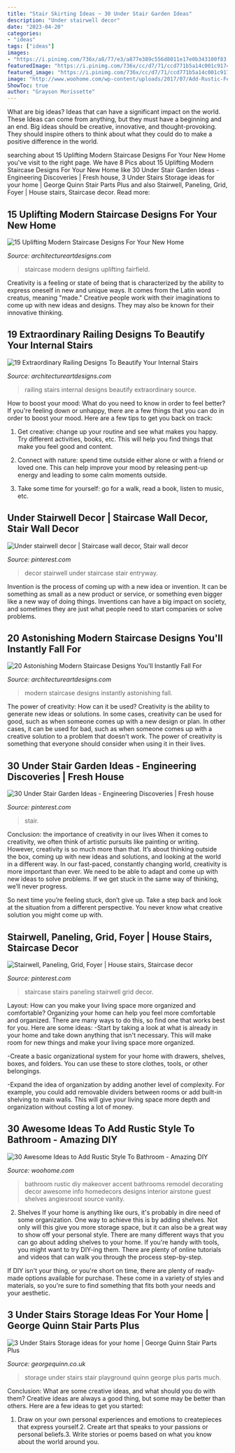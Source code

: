 ```yaml
---
title: "Stair Skirting Ideas ~ 30 Under Stair Garden Ideas"
description: "Under stairwell decor"
date: "2023-04-20"
categories:
- "ideas"
tags: ["ideas"]
images:
- "https://i.pinimg.com/736x/a8/77/e3/a877e389c556d8011e17e0b343100f83.jpg"
featuredImage: "https://i.pinimg.com/736x/cc/d7/71/ccd771b5a14c001c91748441b05f9e71.jpg"
featured_image: "https://i.pinimg.com/736x/cc/d7/71/ccd771b5a14c001c91748441b05f9e71.jpg"
image: "http://www.woohome.com/wp-content/uploads/2017/07/Add-Rustic-Feel-to-Bathroom-23.jpg"
ShowToc: true
author: "Grayson Morissette"
---
```



What are big ideas? Ideas that can have a significant impact on the world. These Ideas can come from anything, but they must have a beginning and an end. Big ideas should be creative, innovative, and thought-provoking. They should inspire others to think about what they could do to make a positive difference in the world.

	

		
searching about 15 Uplifting Modern Staircase Designs For Your New Home you've visit to the right page. We have 8 Pics about 15 Uplifting Modern Staircase Designs For Your New Home like 30 Under Stair Garden Ideas - Engineering Discoveries | Fresh house, 3 Under Stairs Storage ideas for your home | George Quinn Stair Parts Plus and also Stairwell, Paneling, Grid, Foyer | House stairs, Staircase decor. Read more:
		
    
## 15 Uplifting Modern Staircase Designs For Your New Home

<img loading=lazy src="https://www.architectureartdesigns.com/wp-content/uploads/2014/09/15-Uplifting-Modern-Staircase-Designs-For-Your-New-Home-4.jpg" onerror="this.onerror=null;this.src='https://tse4.mm.bing.net/th?id=OIP.XBZULRRNDba_sjimU2Tu0AHaLo&amp;pid=15.1';" alt="15 Uplifting Modern Staircase Designs For Your New Home">

_Source: architectureartdesigns.com_

>staircase modern designs uplifting fairfield. 

	

Creativity is a feeling or state of being that is characterized by the ability to express oneself in new and unique ways. It comes from the Latin word creatus, meaning "made." Creative people work with their imaginations to come up with new ideas and designs. They may also be known for their innovative thinking.

    
## 19 Extraordinary Railing Designs To Beautify Your Internal Stairs

<img loading=lazy src="https://www.architectureartdesigns.com/wp-content/uploads/2016/10/9-8.jpg" onerror="this.onerror=null;this.src='https://tse3.mm.bing.net/th?id=OIP.X0p6PwHeEERpaK6VxbRKUwHaJS&amp;pid=15.1';" alt="19 Extraordinary Railing Designs To Beautify Your Internal Stairs">

_Source: architectureartdesigns.com_

>railing stairs internal designs beautify extraordinary source. 

	

How to boost your mood: What do you need to know in order to feel better?
If you're feeling down or unhappy, there are a few things that you can do in order to boost your mood. Here are a few tips to get you back on track: 
1. Get creative: change up your routine and see what makes you happy. Try different activities, books, etc. This will help you find things that make you feel good and content. 

2. Connect with nature: spend time outside either alone or with a friend or loved one. This can help improve your mood by releasing pent-up energy and leading to some calm moments outside. 

3. Take some time for yourself: go for a walk, read a book, listen to music, etc.

    
## Under Stairwell Decor | Staircase Wall Decor, Stair Wall Decor

<img loading=lazy src="https://i.pinimg.com/736x/cc/d7/71/ccd771b5a14c001c91748441b05f9e71.jpg" onerror="this.onerror=null;this.src='https://tse4.mm.bing.net/th?id=OIP.jqltRaI0kbeod_VJrnJm8wHaJ3&amp;pid=15.1';" alt="Under stairwell decor | Staircase wall decor, Stair wall decor">

_Source: pinterest.com_

>decor stairwell under staircase stair entryway. 

	

Invention is the process of coming up with a new idea or invention. It can be something as small as a new product or service, or something even bigger like a new way of doing things. Inventions can have a big impact on society, and sometimes they are just what people need to start companies or solve problems.

    
## 20 Astonishing Modern Staircase Designs You&#039;ll Instantly Fall For

<img loading=lazy src="https://www.architectureartdesigns.com/wp-content/uploads/2016/06/20-Astonishing-Modern-Staircase-Designs-Youll-Instantly-Fall-For-16.jpg" onerror="this.onerror=null;this.src='https://tse2.mm.bing.net/th?id=OIP.4vSf22XJ4aWWsMMdXMVT2gHaLH&amp;pid=15.1';" alt="20 Astonishing Modern Staircase Designs You&#039;ll Instantly Fall For">

_Source: architectureartdesigns.com_

>modern staircase designs instantly astonishing fall. 

	

The power of creativity: How can it be used?
Creativity is the ability to generate new ideas or solutions. In some cases, creativity can be used for good, such as when someone comes up with a new design or plan. In other cases, it can be used for bad, such as when someone comes up with a creative solution to a problem that doesn't work. The power of creativity is something that everyone should consider when using it in their lives.

    
## 30 Under Stair Garden Ideas - Engineering Discoveries | Fresh House

<img loading=lazy src="https://i.pinimg.com/736x/18/8a/12/188a12ef6dff4f0ecc593edda6aeae40.jpg" onerror="this.onerror=null;this.src='https://tse2.mm.bing.net/th?id=OIP.IUl11xEd2UdelvqblrMSmwHaLH&amp;pid=15.1';" alt="30 Under Stair Garden Ideas - Engineering Discoveries | Fresh house">

_Source: pinterest.com_

>stair. 

	

Conclusion: the importance of creativity in our lives
When it comes to creativity, we often think of artistic pursuits like painting or writing.  However, creativity is so much more than that. It’s about thinking outside the box, coming up with new ideas and solutions, and looking at the world in a different way.
In our fast-paced, constantly changing world, creativity is more important than ever. We need to be able to adapt and come up with new ideas to solve problems. If we get stuck in the same way of thinking, we’ll never progress.

So next time you’re feeling stuck, don’t give up. Take a step back and look at the situation from a different perspective. You never know what creative solution you might come up with.

    
## Stairwell, Paneling, Grid, Foyer | House Stairs, Staircase Decor

<img loading=lazy src="https://i.pinimg.com/736x/a8/77/e3/a877e389c556d8011e17e0b343100f83.jpg" onerror="this.onerror=null;this.src='https://tse1.mm.bing.net/th?id=OIP.2ct9CWB6gwkAd9s-CRW3VgHaLG&amp;pid=15.1';" alt="Stairwell, Paneling, Grid, Foyer | House stairs, Staircase decor">

_Source: pinterest.com_

>staircase stairs paneling stairwell grid decor. 

	

Layout: How can you make your living space more organized and comfortable?
Organizing your home can help you feel more comfortable and organized. There are many ways to do this, so find one that works best for you. Here are some ideas:
-Start by taking a look at what is already in your home and take down anything that isn't necessary. This will make room for new things and make your living space more organized.

-Create a basic organizational system for your home with drawers, shelves, boxes, and folders. You can use these to store clothes, tools, or other belongings.

-Expand the idea of organization by adding another level of complexity. For example, you could add removable dividers between rooms or add built-in shelving to main walls. This will give your living space more depth and organization without costing a lot of money.

    
## 30 Awesome Ideas To Add Rustic Style To Bathroom - Amazing DIY

<img loading=lazy src="http://www.woohome.com/wp-content/uploads/2017/07/Add-Rustic-Feel-to-Bathroom-23.jpg" onerror="this.onerror=null;this.src='https://tse4.mm.bing.net/th?id=OIP.zV-2oox1VOXSa4xhmm0TFQHaNK&amp;pid=15.1';" alt="30 Awesome Ideas to Add Rustic Style To Bathroom - Amazing DIY">

_Source: woohome.com_

>bathroom rustic diy makeover accent bathrooms remodel decorating decor awesome info homedecors designs interior airstone guest shelves angiesroost source vanity. 

	

2. Shelves
If your home is anything like ours, it's probably in dire need of some organization. One way to achieve this is by adding shelves. Not only will this give you more storage space, but it can also be a great way to show off your personal style.
There are many different ways that you can go about adding shelves to your home. If you're handy with tools, you might want to try DIY-ing them. There are plenty of online tutorials and videos that can walk you through the process step-by-step.

If DIY isn't your thing, or you're short on time, there are plenty of ready-made options available for purchase. These come in a variety of styles and materials, so you're sure to find something that fits both your needs and your aesthetic.

    
## 3 Under Stairs Storage Ideas For Your Home | George Quinn Stair Parts Plus

<img loading=lazy src="http://georgequinn.co.uk/wp-content/uploads/2016/04/Under-stairs-storage-playground-solution-George-Quinn-Stair-Parts-Plus-4.jpg" onerror="this.onerror=null;this.src='https://tse3.mm.bing.net/th?id=OIP.ZAKVy5Jg6hgPpD-_LbmIuAHaJ4&amp;pid=15.1';" alt="3 Under Stairs Storage ideas for your home | George Quinn Stair Parts Plus">

_Source: georgequinn.co.uk_

>storage under stairs stair playground quinn george plus parts much. 

	

Conclusion: What are some creative ideas, and what should you do with them?
Creative ideas are always a good thing, but some may be better than others. Here are a few ideas to get you started: 
1. Draw on your own personal experiences and emotions to createpieces that express yourself.2. Create art that speaks to your passions or personal beliefs.3. Write stories or poems based on what you know about the world around you.
